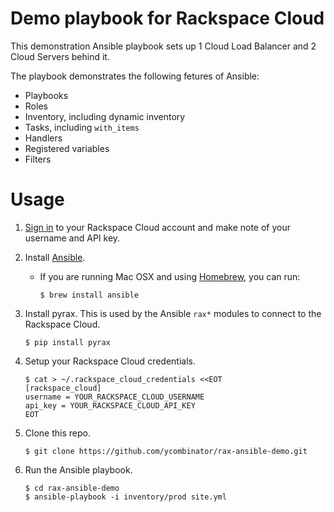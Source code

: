 # Demo playbook for Rackspace Cloud
This demonstration Ansible playbook sets up 1 Cloud Load Balancer and 2 Cloud Servers behind it.

The playbook demonstrates the following fetures of Ansible:
* Playbooks
* Roles
* Inventory, including dynamic inventory
* Tasks, including `with_items`
* Handlers
* Registered variables
* Filters

# Usage
1. [Sign in](https://mycloud.rackspace.com/) to your Rackspace Cloud account and make note of your username and API key.


1. Install [Ansible](http://www.ansible.com/).
   * If you are running Mac OSX and using [Homebrew](http://brew.sh/), you can run:
   
     ```
     $ brew install ansible
     ```
     
1. Install pyrax. This is used by the Ansible `rax*` modules to connect to the Rackspace Cloud.

   ```
   $ pip install pyrax
   ```
   
1. Setup your Rackspace Cloud credentials.

   ```
   $ cat > ~/.rackspace_cloud_credentials <<EOT
   [rackspace_cloud]
   username = YOUR_RACKSPACE_CLOUD_USERNAME
   api_key = YOUR_RACKSPACE_CLOUD_API_KEY
   EOT
   ```

1. Clone this repo.

   ```
   $ git clone https://github.com/ycombinator/rax-ansible-demo.git
   ```

1. Run the Ansible playbook.

   ```
   $ cd rax-ansible-demo
   $ ansible-playbook -i inventory/prod site.yml
   ```
